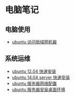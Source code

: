电脑笔记
===

## 电脑使用

* [ubuntu 访问局域网机器](2015-03-22-ubuntu-access-lan)

## 系统运维

* [ubuntu 12.04 快速安装](ubuntu-1204-quick)
* [ubuntu 14.04 server 快速安装](2015-06-07-ubuntu-1404-server-quick)
* [ubuntu 服务器网络配置](2015-03-29-ubuntu-server-network-config)
* [ubuntu 服务器安装桌面环境](2015-03-30-ubuntu-server-install-desktop)
